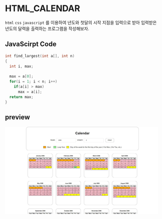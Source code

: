 # HTML_CALENDAR
```html``` ```css``` ```javascript``` 를 이용하여 년도와 첫달의 시작 지점을 입력으로 받아 입력받은 년도의 달력을 출력하는 
프로그램을 작성해보자.

## JavaScirpt Code

```c
int find_largest(int a[], int n)
{
  int i, max;

  max = a[0];
  for(i = 1; i < n; i++)
    if(a[i] > max)
      max = a[i];
  return max;
}
```


## preview
![alt text](https://github.com/sokhyg9016/HTML_CALENDAR/blob/master/calendar_js/preview.JPG)
